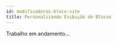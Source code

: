 ```yaml
---
id: modificadores-bloco-site
title: Personalizando Exibição de Blocos
---
```


Trabalho em andamento...